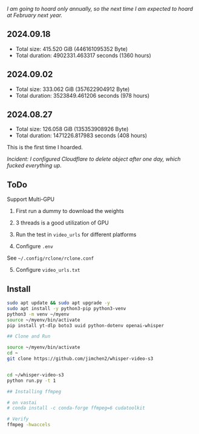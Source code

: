 *I am going to hoard only annually, so the next time I am expected to hoard at February next year.*

## 2024.09.18

- Total size: 415.520 GiB (446161095352 Byte)
- Total duration: 4902331.463317 seconds (1360 hours)

## 2024.09.02

- Total size: 333.062 GiB (357622904912 Byte)
- Total duration: 3523849.461206 seconds (978 hours)

## 2024.08.27

- Total size: 126.058 GiB (135353908926 Byte)
- Total duration: 1471226.817983 seconds (408 hours)

This is the first time I hoarded.
 
*Incident: I configured Cloudflare to delete object after one day, which fucked everything up.*

## ToDo

Support Multi-GPU

1. First run a dummy to download the weights

2. 3 threads is a good utilization of GPU

3. Run the test in `video_urls` for different platforms

4. Configure `.env`

See `~/.config/rclone/rclone.conf`

5. Configure `video_urls.txt`

## Install

```sh
sudo apt update && sudo apt upgrade -y
sudo apt install -y python3-pip python3-venv
python3 -m venv ~/myenv
source ~/myenv/bin/activate
pip install yt-dlp boto3 uuid python-dotenv openai-whisper

## Clone and Run

source ~/myenv/bin/activate
cd ~
git clone https://github.com/jimchen2/whisper-video-s3


cd ~/whisper-video-s3
python run.py -t 1

## Installing ffmpeg

# on vastai
# conda install -c conda-forge ffmpeg=6 cudatoolkit

# Verify
ffmpeg -hwaccels
```
